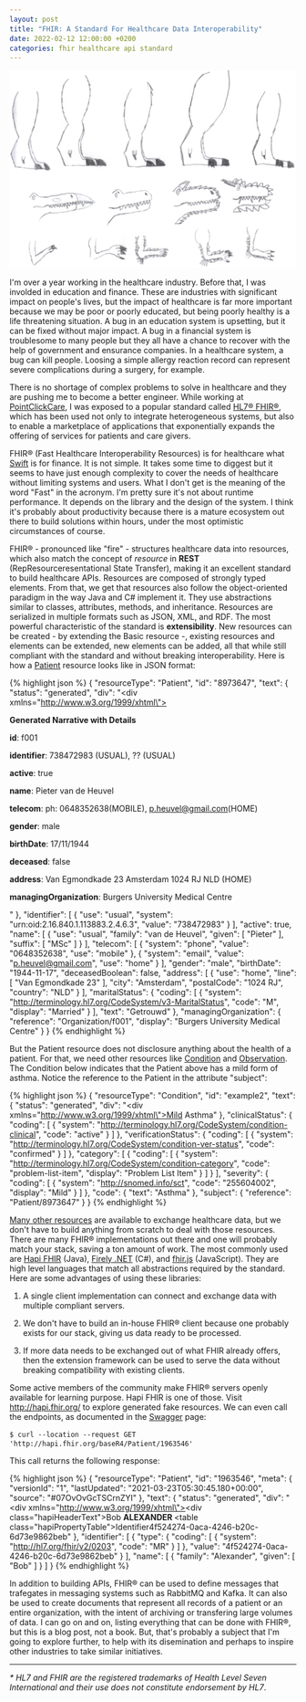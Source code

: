 ```yaml
---
layout: post
title: "FHIR: A Standard For Healthcare Data Interoperability"
date: 2022-02-12 12:00:00 +0200
categories: fhir healthcare api standard
---
```


![Sketching a Dragon](/images/posts/dragon-sketch.png)

I'm over a year working in the healthcare industry. Before that, I was involded in education and finance. These are industries with significant impact on people's lives, but the impact of healthcare is far more important because we may be poor or poorly educated, but being poorly healthy is a life threatening situation. A bug in an education system is upsetting, but it can be fixed without major impact. A bug in a financial system is troublesome to many people but they all have a chance to recover with the help of government and ensurance companies. In a healthcare system, a bug can kill people. Loosing a simple allergy reaction record can represent severe complications during a surgery, for example.

<!-- more -->

There is no shortage of complex problems to solve in healthcare and they are pushing me to become a better engineer. While working at [PointClickCare](https://www.pointclickcare.com), I was exposed to a popular standard called [HL7&reg; FHIR&reg;](https://hl7.org/fhir/), which has been used not only to integrate heterogeneous systems, but also to enable a marketplace of applications that exponentially expands the offering of services for patients and care givers.

FHIR&reg; (Fast Healthcare Interoperability Resources) is for healthcare what [Swift](https://www.swift.com/standards/iso-20022) is for finance. It is not simple. It takes some time to diggest but it seems to have just enough complexity to cover the needs of healthcare without limiting systems and users. What I don't get is the meaning of the word "Fast" in the acronym. I'm pretty sure it's not about runtime performance. It depends on the library and the design of the system. I think it's probably about productivity because there is a mature ecosystem out there to build solutions within hours, under the most optimistic circumstances of course.

FHIR&reg; - pronounced like "fire" - structures healthcare data into resources, which also match the concept of _resource_ in **REST** (RepResourceresentational State Transfer), making it an excellent standard to build healthcare APIs. Resources are composed of strongly typed elements. From that, we get that resources also follow the object-oriented paradigm in the way Java and C# implement it. They use abstractions similar to classes, attributes, methods, and inheritance. Resources are serialized in multiple formats such as JSON, XML, and RDF. The most powerful characteristic of the standard is **extensibility**. New resources can be created - by extending the Basic resource -, existing resources and elements can be extended, new elements can be added, all that while still compliant with the standard and without breaking interoperability. Here is how a [Patient](http://hl7.org/fhir/patient.html) resource looks like in JSON format:

{% highlight json %}
{
  "resourceType": "Patient",
  "id": "8973647",
  "text": {
    "status": "generated",
    "div": "<div xmlns=\"http://www.w3.org/1999/xhtml\"><p><b>Generated Narrative with Details</b></p><p><b>id</b>: f001</p><p><b>identifier</b>: 738472983 (USUAL), ?? (USUAL)</p><p><b>active</b>: true</p><p><b>name</b>: Pieter van de Heuvel </p><p><b>telecom</b>: ph: 0648352638(MOBILE), p.heuvel@gmail.com(HOME)</p><p><b>gender</b>: male</p><p><b>birthDate</b>: 17/11/1944</p><p><b>deceased</b>: false</p><p><b>address</b>: Van Egmondkade 23 Amsterdam 1024 RJ NLD (HOME)</p><p><b>managingOrganization</b>: <a>Burgers University Medical Centre</a></p></div>"
  },
  "identifier": [
    {
      "use": "usual",
      "system": "urn:oid:2.16.840.1.113883.2.4.6.3",
      "value": "738472983"
    }
  ],
  "active": true,
  "name": [
    {
      "use": "usual",
      "family": "van de Heuvel",
      "given": [
        "Pieter"
      ],
      "suffix": [
        "MSc"
      ]
    }
  ],
  "telecom": [
    {
      "system": "phone",
      "value": "0648352638",
      "use": "mobile"
    },
    {
      "system": "email",
      "value": "p.heuvel@gmail.com",
      "use": "home"
    }
  ],
  "gender": "male",
  "birthDate": "1944-11-17",
  "deceasedBoolean": false,
  "address": [
    {
      "use": "home",
      "line": [
        "Van Egmondkade 23"
      ],
      "city": "Amsterdam",
      "postalCode": "1024 RJ",
      "country": "NLD"
    }
  ],
  "maritalStatus": {
    "coding": [
      {
        "system": "http://terminology.hl7.org/CodeSystem/v3-MaritalStatus",
        "code": "M",
        "display": "Married"
      }
    ],
    "text": "Getrouwd"
  },
  "managingOrganization": {
    "reference": "Organization/f001",
    "display": "Burgers University Medical Centre"
  }
}
{% endhighlight %}

But the Patient resource does not disclosure anything about the health of a patient. For that, we need other resources like [Condition](http://hl7.org/fhir/condition.html) and [Observation](http://hl7.org/fhir/observation.html). The Condition below indicates that the Patient above has a mild form of asthma. Notice the reference to the Patient in the attribute "subject":

{% highlight json %}
{
  "resourceType": "Condition",
  "id": "example2",
  "text": {
    "status": "generated",
    "div": "<div xmlns=\"http://www.w3.org/1999/xhtml\">Mild Asthma</div>"
  },
  "clinicalStatus": {
    "coding": [
      {
        "system": "http://terminology.hl7.org/CodeSystem/condition-clinical",
        "code": "active"
      }
    ]
  },
  "verificationStatus": {
    "coding": [
      {
        "system": "http://terminology.hl7.org/CodeSystem/condition-ver-status",
        "code": "confirmed"
      }
    ]
  },
  "category": [
    {
      "coding": [
        {
          "system": "http://terminology.hl7.org/CodeSystem/condition-category",
          "code": "problem-list-item",
          "display": "Problem List Item"
        }
      ]
    }
  ],
  "severity": {
    "coding": [
      {
        "system": "http://snomed.info/sct",
        "code": "255604002",
        "display": "Mild"
      }
    ]
  },
  "code": {
    "text": "Asthma"
  },
  "subject": {
    "reference": "Patient/8973647"
  }
}
{% endhighlight %}

[Many other resources](https://hl7.org/fhir/resourcelist.html) are available to exchange healthcare data, but we don't have to build anything from scratch to deal with those resources. There are many FHIR&reg; implementations out there and one will probably match your stack, saving a ton amount of work. The most commonly used are [Hapi FHIR](https://hapifhir.io/) (Java), [Firely .NET](https://fire.ly/products/firely-net-sdk/) (C#), and [fhir.js](https://github.com/FHIR/fhir.js/) (JavaScript). They are high level languages that match all abstractions required by the standard. Here are some advantages of using these libraries:

1. A single client implementation can connect and exchange data with multiple compliant servers.

2. We don't have to build an in-house FHIR&reg; client because one probably exists for our stack, giving us data ready to be processed.

3. If more data needs to be exchanged out of what FHIR already offers, then the extension framework can be used to serve the data without breaking compatibility with existing clients.

Some active members of the community make FHIR&reg; servers openly available for learning purpose. Hapi FHIR is one of those. Visit http://hapi.fhir.org/ to explore generated fake resources. We can even call the endpoints, as documented in the [Swagger](http://hapi.fhir.org/baseR4/swagger-ui/) page:

    $ curl --location --request GET 'http://hapi.fhir.org/baseR4/Patient/1963546'

This call returns the following response:

{% highlight json %}
{
  "resourceType": "Patient",
  "id": "1963546",
  "meta": {
    "versionId": "1",
    "lastUpdated": "2021-03-23T05:30:45.180+00:00",
    "source": "#07OvOvGcTSCrnZYI"
  },
  "text": {
    "status": "generated",
    "div": "<div xmlns=\"http://www.w3.org/1999/xhtml\"><div class=\"hapiHeaderText\">Bob <b>ALEXANDER </b></div><table class=\"hapiPropertyTable\"><tbody><tr><td>Identifier</td><td>4f524274-0aca-4246-b20c-6d73e9862beb</td></tr></tbody></table></div>"
  },
  "identifier": [
    {
      "type": {
        "coding": [
          {
            "system": "http://hl7.org/fhir/v2/0203",
            "code": "MR"
          }
        ]
      },
      "value": "4f524274-0aca-4246-b20c-6d73e9862beb"
    }
  ],
  "name": [
    {
      "family": "Alexander",
      "given": [
        "Bob"
      ]
    }
  ]
}
{% endhighlight %}

In addition to building APIs, FHIR&reg; can be used to define messages that trafegates in messaging systems such as RabbitMQ and Kafka. It can also be used to create documents that represent all records of a patient or an entire organization, with the intent of archiving or transfering large volumes of data. I can go on and on, listing everything that can be done with FHIR&reg;, but this is a blog post, not a book. But, that's probably a subject that I'm going to explore further, to help with its disemination and perhaps to inspire other industries to take similar initiatives.

<hr>

_* HL7 and FHIR are the registered trademarks of Health Level Seven International and their use does not constitute endorsement by HL7_.